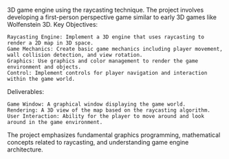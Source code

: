 3D game engine using the raycasting technique. The project involves developing a first-person perspective game similar to early 3D games like Wolfenstein 3D.
Key Objectives:

    Raycasting Engine: Implement a 3D engine that uses raycasting to render a 2D map in 3D space.
    Game Mechanics: Create basic game mechanics including player movement, wall collision detection, and view rotation.
    Graphics: Use graphics and color management to render the game environment and objects.
    Control: Implement controls for player navigation and interaction within the game world.

Deliverables:

    Game Window: A graphical window displaying the game world.
    Rendering: A 3D view of the map based on the raycasting algorithm.
    User Interaction: Ability for the player to move around and look around in the game environment.

The project emphasizes fundamental graphics programming, mathematical concepts related to raycasting, and understanding game engine architecture.
